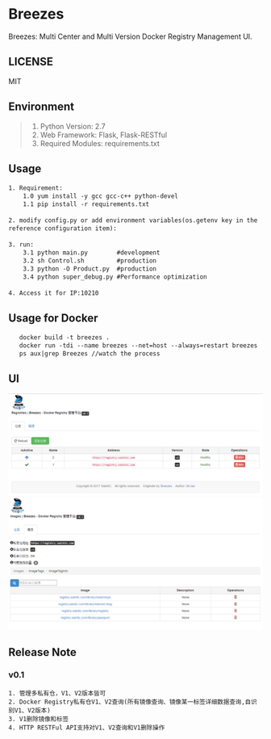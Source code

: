 # Breezes
Breezes:  Multi Center and Multi Version Docker Registry Management UI.


## LICENSE
MIT


## Environment
> 1. Python Version: 2.7
> 2. Web Framework: Flask, Flask-RESTful
> 3. Required Modules: requirements.txt


## Usage

```
1. Requirement:
    1.0 yum install -y gcc gcc-c++ python-devel
    1.1 pip install -r requirements.txt
    
2. modify config.py or add environment variables(os.getenv key in the reference configuration item):

3. run:
    3.1 python main.py        #development
    3.2 sh Control.sh         #production
    3.3 python -O Product.py  #production
    3.4 python super_debug.py #Performance optimization

4. Access it for IP:10210
```


## Usage for Docker

```
   docker build -t breezes .
   docker run -tdi --name breezes --net=host --always=restart breezes
   ps aux|grep Breezes //watch the process
```


## UI
![registries][1]
![images][2]


## Release Note

### v0.1
```
1. 管理多私有仓，V1、V2版本皆可
2. Docker Registry私有仓V1、V2查询(所有镜像查询、镜像某一标签详细数据查询,自识别V1、V2版本)
3. V1删除镜像和标签
4. HTTP RESTFul API支持对V1、V2查询和V1删除操作
```


  [1]: ./misc/registries.png
  [2]: ./misc/images.png